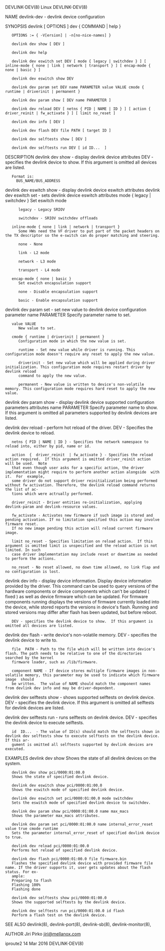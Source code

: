 DEVLINK-DEV(8)								     Linux								DEVLINK-DEV(8)

NAME
       devlink-dev - devlink device configuration

SYNOPSIS
       devlink [ OPTIONS ] dev	{ COMMAND | help }

       OPTIONS := { -V[ersion] | -n[no-nice-names] }

       devlink dev show [ DEV ]

       devlink dev help

       devlink dev eswitch set DEV [ mode { legacy | switchdev } ] [ inline-mode { none | link | network | transport } ] [ encap-mode { none | basic } ]

       devlink dev eswitch show DEV

       devlink dev param set DEV name PARAMETER value VALUE cmode { runtime | driverinit | permanent }

       devlink dev param show [ DEV name PARAMETER ]

       devlink dev reload DEV [ netns { PID | NAME | ID } ] [ action { driver_reinit | fw_activate } ] [ limit no_reset ]

       devlink dev info [ DEV ]

       devlink dev flash DEV file PATH [ target ID ]

       devlink dev selftests show [ DEV ]

       devlink dev selftests run DEV [ id ID...	 ]

DESCRIPTION
   devlink dev show - display devlink device attributes
       DEV - specifies the devlink device to show.  If this argument is omitted all devices are listed.

	   Format is:
	     BUS_NAME/BUS_ADDRESS

   devlink dev eswitch show - display devlink device eswitch attributes
   devlink dev eswitch set - sets devlink device eswitch attributes
       mode { legacy | switchdev }
	      Set eswitch mode

	      legacy - Legacy SRIOV

	      switchdev - SRIOV switchdev offloads

       inline-mode { none | link | network | transport }
	      Some HWs need the VF driver to put part of the packet headers on the TX descriptor so the e-switch can do proper matching and steering.

	      none - None

	      link - L2 mode

	      network - L3 mode

	      transport - L4 mode

       encap-mode { none | basic }
	      Set eswitch encapsulation support

	      none - Disable encapsulation support

	      basic - Enable encapsulation support

   devlink dev param set - set new value to devlink device configuration parameter
       name PARAMETER
	      Specify parameter name to set.

       value VALUE
	      New value to set.

       cmode { runtime | driverinit | permanent }
	      Configuration mode in which the new value is set.

	      runtime - Set new value while driver is running. This configuration mode doesn't require any reset to apply the new value.

	      driverinit - Set new value which will be applied during driver initialization. This configuration mode requires restart driver by devlink reload
	      command to apply the new value.

	      permanent - New value is written to device's non-volatile memory. This configuration mode requires hard reset to apply the new value.

   devlink dev param show - display devlink device supported configuration parameters attributes
       name PARAMETER Specify parameter name to show.  If this argument is omitted all parameters supported by devlink devices are listed.

   devlink dev reload - perform hot reload of the driver.
       DEV - Specifies the devlink device to reload.

       netns { PID | NAME | ID } - Specifies the network namespace to reload into, either by pid, name or id.

       action  {  driver_reinit	 | fw_activate } - Specifies the reload action required.  If this argument is omitted driver_reinit action will be used.  Note
       that even though user asks for a specific action, the driver implementation might require to perform another action alongside  with  it.	 For  example,
       some driver do not support driver reinitialization being performed without fw activation. Therefore, the devlink reload command returns the list of ac‐
       tions which were actrually performed.

       driver_reinit - Driver entities re-initialization, applying devlink-param and devlink-resource values.

       fw_activate - Activates new firmware if such image is stored and pending activation. If no limitation specified this action may involve firmware reset.
       If no new image pending this action will reload current firmware image.

       limit no_reset - Specifies limitation on reload action.	If this argument is omitted limit is unspecified and the reload action is not limited. In such
       case driver implementation may include reset or downtime as needed to perform the actions.

       no_reset - No reset allowed, no down time allowed, no link flap and no configuration is lost.

   devlink dev info - display device information.
       Display	device	information  provided  by the driver. This command can be used to query versions of the hardware components or device components which
       can't be updated ( fixed ) as well as device firmware which can be updated. For firmware components running displays the versions of firmware currently
       loaded into the device, while stored reports the versions in device's flash.  Running and stored versions may differ after flash has been updated,  but
       before reboot.

       DEV - specifies the devlink device to show.  If this argument is omitted all devices are listed.

   devlink dev flash - write device's non-volatile memory.
       DEV - specifies the devlink device to write to.

       file  PATH - Path to the file which will be written into device's flash. The path needs to be relative to one of the directories searched by the kernel
       firmware loader, such as /lib/firmware.

       component NAME - If device stores multiple firmware images in non-volatile memory, this parameter may be used to indicate which firmware	 image	should
       be written.  The value of NAME should match the component names from devlink dev info and may be driver-dependent.

   devlink dev selftests show - shows supported selftests on devlink device.
       DEV - specifies the devlink device.  If this argument is omitted all selftests for devlink devices are listed.

   devlink dev selftests run - runs selftests on devlink device.
       DEV - specifies the devlink device to execute selftests.

       id  ID...  - The value of ID(s) should match the selftests shown in devlink dev selftests show to execute selftests on the devlink device.  If this ar‐
       gument is omitted all selftests supported by devlink devices are executed.

EXAMPLES
       devlink dev show
	   Shows the state of all devlink devices on the system.

       devlink dev show pci/0000:01:00.0
	   Shows the state of specified devlink device.

       devlink dev eswitch show pci/0000:01:00.0
	   Shows the eswitch mode of specified devlink device.

       devlink dev eswitch set pci/0000:01:00.0 mode switchdev
	   Sets the eswitch mode of specified devlink device to switchdev.

       devlink dev param show pci/0000:01:00.0 name max_macs
	   Shows the parameter max_macs attributes.

       devlink dev param set pci/0000:01:00.0 name internal_error_reset value true cmode runtime
	   Sets the parameter internal_error_reset of specified devlink device to true.

       devlink dev reload pci/0000:01:00.0
	   Performs hot reload of specified devlink device.

       devlink dev flash pci/0000:01:00.0 file firmware.bin
	   Flashes the specified devlink device with provided firmware file name. If the driver supports it, user gets updates about the flash status. For ex‐
	   ample:
	   Preparing to flash
	   Flashing 100%
	   Flashing done

       devlink dev selftests show pci/0000:01:00.0
	   Shows the supported selftests by the devlink device.

       devlink dev selftests run pci/0000:01:00.0 id flash
	   Perform a flash test on the devlink device.

SEE ALSO
       devlink(8), devlink-port(8), devlink-sb(8), devlink-monitor(8),

AUTHOR
       Jiri Pirko <jiri@mellanox.com>

iproute2								  14 Mar 2016								DEVLINK-DEV(8)
